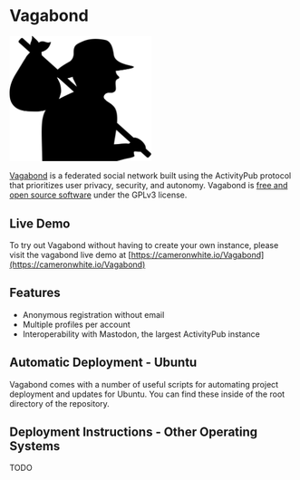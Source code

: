 # Vagabond

<img src="https://raw.githubusercontent.com/CameronWhiteCS/Vagabond/3413faeb3e8cc08dee50a24766086c737ef68a56/client/src/img/Vagabond_Logo.svg" width="250">

[Vagabond](https://www.teamvagabond.com) is a federated social network built using the ActivityPub protocol that prioritizes user privacy, security, and autonomy. Vagabond is [free and open source software](https://www.gnu.org/licenses/gpl-3.0.en.html) under the GPLv3 license.  

## Live Demo

To try out Vagabond without having to create your own instance, please visit the vagabond live demo at [https://cameronwhite.io/Vagabond](https://cameronwhite.io/Vagabond)

## Features

* Anonymous registration without email
* Multiple profiles per account
* Interoperability with Mastodon, the largest ActivityPub instance

## Automatic Deployment - Ubuntu

Vagabond comes with a number of useful scripts for automating project deployment and updates for Ubuntu. You can find these inside of the root directory of the repository.

## Deployment Instructions - Other Operating Systems

TODO
